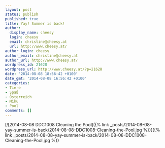 ```yaml
---
layout: post
status: publish
published: true
title: Yay! Summer is back!
author:
  display_name: cheesy
  login: cheesy
  email: christine@cheesy.at
  url: http://www.cheesy.at/
author_login: cheesy
author_email: christine@cheesy.at
author_url: http://www.cheesy.at/
wordpress_id: 21628
wordpress_url: http://www.cheesy.at/?p=21628
date: '2014-08-08 18:56:42 +0100'
date_gmt: '2014-08-08 16:56:42 +0100'
categories:
- Tiere
- Spaß
- Österreich
- Miku
- Pool
comments: []
---
```

[![2014-08-08 DDC1008 Cleaning the Pool]({% link _posts/2014-08-08-yay-summer-is-back/2014-08-08-DDC1008-Cleaning-the-Pool.jpg %})]({% link _posts/2014-08-08-yay-summer-is-back/2014-08-08-DDC1008-Cleaning-the-Pool.jpg %})
